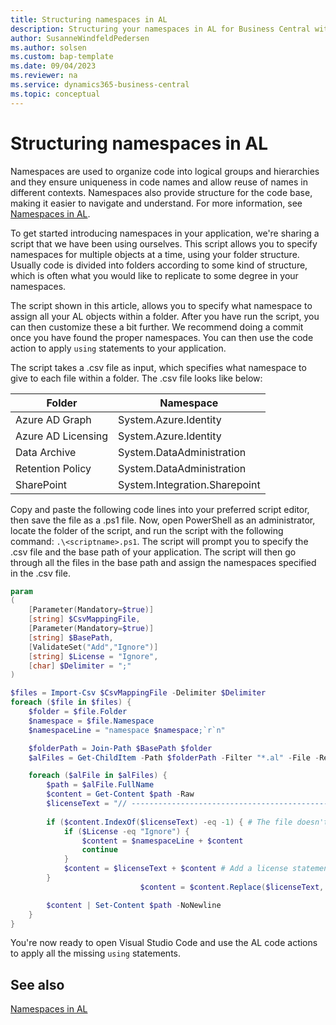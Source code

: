 ```yaml
---
title: Structuring namespaces in AL
description: Structuring your namespaces in AL for Business Central with script code example.
author: SusanneWindfeldPedersen
ms.author: solsen
ms.custom: bap-template
ms.date: 09/04/2023
ms.reviewer: na
ms.service: dynamics365-business-central
ms.topic: conceptual
---
```


# Structuring namespaces in AL

Namespaces are used to organize code into logical groups and hierarchies and they ensure uniqueness in code names and allow reuse of names in different contexts. Namespaces also provide structure for the code base, making it easier to navigate and understand. For more information, see [Namespaces in AL](devenv-namespaces.md).

To get started introducing namespaces in your application, we're sharing a script that we have been using ourselves. This script allows you to specify namespaces for multiple objects at a time, using your folder structure. Usually code is divided into folders according to some kind of structure, which is often what you would like to replicate to some degree in your namespaces. 

The script shown in this article, allows you to specify what namespace to assign all your AL objects within a folder. After you have run the script, you can then customize these a bit further. We recommend doing a commit once you have found the proper namespaces. You can then use the code action to apply `using` statements to your application.

The script takes a .csv file as input, which specifies what namespace to give to each file within a folder. The .csv file looks like below:

| Folder             | Namespace |
|--------------------|-----------|
| Azure AD Graph     | System.Azure.Identity|
| Azure AD Licensing | System.Azure.Identity |
| Data Archive       | System.DataAdministration |
| Retention Policy   | System.DataAdministration |
| SharePoint         | System.Integration.Sharepoint |

Copy and paste the following code lines into your preferred script editor, then save the file as a .ps1 file. Now, open PowerShell as an administrator, locate the folder of the script, and run the script with the following command: `.\<scriptname>.ps1`. The script will prompt you to specify the .csv file and the base path of your application. The script will then go through all the files in the base path and assign the namespaces specified in the .csv file.

```powershell
param
(
    [Parameter(Mandatory=$true)]
    [string] $CsvMappingFile,
    [Parameter(Mandatory=$true)]
    [string] $BasePath,
    [ValidateSet("Add","Ignore")]
    [string] $License = "Ignore",
    [char] $Delimiter = ";"
)

$files = Import-Csv $CsvMappingFile -Delimiter $Delimiter
foreach ($file in $files) {
    $folder = $file.Folder
    $namespace = $file.Namespace
    $namespaceLine = "namespace $namespace;`r`n"

    $folderPath = Join-Path $BasePath $folder
    $alFiles = Get-ChildItem -Path $folderPath -Filter "*.al" -File -Recurse

    foreach ($alFile in $alFiles) {
        $path = $alFile.FullName
        $content = Get-Content $path -Raw
        $licenseText = "// ------------------------------------------------------------------------------------------------`r`n// Copyright (c) Microsoft Corporation. All rights reserved.`r`n// Licensed under the MIT License. See License.txt in the project root for license information.`r`n// ------------------------------------------------------------------------------------------------`r`n"
                             
        if ($content.IndexOf($licenseText) -eq -1) { # The file doesn't contain a license statement
            if ($License -eq "Ignore") {
                $content = $namespaceLine + $content
                continue
            }
            $content = $licenseText + $content # Add a license statement
        }
                             $content = $content.Replace($licenseText, $licenseText + "`r`n" + $namespaceLine) # Keep license and add a namespace

        $content | Set-Content $path -NoNewline
    }
}

```

You're now ready to open Visual Studio Code and use the AL code actions to apply all the missing `using` statements.

## See also

[Namespaces in AL](devenv-namespaces.md)  